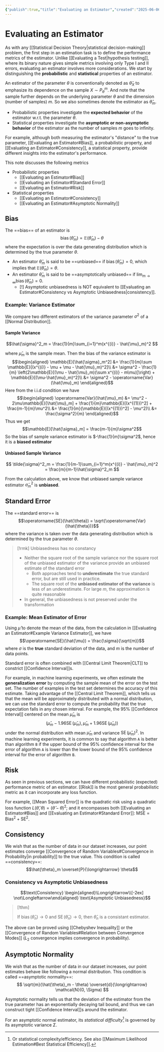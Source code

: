 ```yaml
---
{"publish":true,"title":"Evaluating an Estimator","created":"2025-06-06T02:05:38","modified":"2025-06-06T03:34:06","cssclasses":"","state":"done","sup":["[[Estimation]]"],"alias":null,"type":"note"}
---
```



# Evaluating an Estimator

As with any [[Statistical Decision Theory\|statistical decision-making]] problem, the first step in an estimation task is to define the performance metrics of the estimator.
Unlike [[Evaluating a Test\|hypothesis testing]], where its binary nature gives simple metrics involving only Type I and II errors, evaluating an estimator involves more considerations.
We start by distinguishing the **probabilistic** and **statistical** properties of an estimator.

An estimator of the parameter $\theta$ is conventionally denoted as $\hat{\theta}_{X}$ to emphasize its dependence on the sample $X \sim P_{\theta}^{m}$. And note that the sample further depends on the underlying parameter $\theta$ and the dimension (number of samples) $m$. So we also sometimes denote the estimator as $\hat{\theta}_{m}$.

- Probabilistic properties investigate the **expected behavior** of the estimator w.r.t. the parameter $\theta$.
- Statistical properties investigate the **asymptotic or non-asymptotic behavior** of the estimator as the number of samples $m$ goes to infinity.

For example, although both measuring the estimator's "distance" to the true parameter, [[Evaluating an Estimator#Bias]], a probabilistic property, and [[Evaluating an Estimator#Consistency]], a statistical property, provide different insights into the estimator's performance.

This note discusses the following metrics

- Probabilistic properties
	- [[Evaluating an Estimator#Bias]]
	- [[Evaluating an Estimator#Standard Error]]
	- [[Evaluating an Estimator#Risk]]
- Statistical properties
	- [[Evaluating an Estimator#Consistency]]
	- [[Evaluating an Estimator#Asymptotic Normality]]

## Bias

The ==bias== of an estimator is
$$\operatorname{bias}(\hat{\theta}_m) = \mathbb{E}(\hat{\theta}_m) - \theta$$
where the expectation is over the data generating distribution which is determined by the true parameter $\theta$.

- An estimator $\hat{\theta}_{m}$ is said to be ==unbiased== if $\operatorname{bias}(\hat{\theta}_m)=0,$ which implies that $\mathbb{E}(\hat{\theta}_m)=\theta$.
- An estimator $\hat{\theta}_m$ is said to be ==asymptotically unbiased== if $\lim_{m \to \infty} \operatorname{bias}(\hat{\theta}_m)=0$.
    - [!] Asymptotic unbiasedness is NOT equivalent to [[Evaluating an Estimator#Consistency vs Asymptotic Unbiasedness\|consistency]].



### Example: Variance Estimator

We compare two different estimators of the variance parameter $σ^2$ of a [[Normal Distribution]].

#### Sample Variance

$$\hat{\sigma}^2_m = \frac{1}{m}\sum_{i=1}^m(x^{(i)} - \hat{\mu}_m)^2 $$

where $\hat{\mu}_m$ is the sample mean. Then the bias of the variance estimator is
$$\begin{aligned}
\mathbb{E}[\hat{\sigma}_m^2] &= \frac{1}{m}\sum \mathbb{E}[(x^{(i)} - \mu + \mu - \hat{\mu}_m)^2]\\
&= \sigma^2 - \frac{1}{m} \left(2\mathbb{E}[(\mu - \hat{\mu}_m)(\sum x^{(i)} - m\mu)]\right) + \mathbb{E}[(\mu-\hat{\mu}_m)^2]\\
&= \sigma^2 - \operatorname{Var}(\hat{\mu}_m)
\end{aligned}$$
Here from the i.i.d condition we have
$$\begin{aligned}
    \operatorname{Var}(\hat{\mu}_m) &= \mu^2 - 2\mu\mathbb{E}[\hat{\mu}_m] + \frac{1}{m}\mathbb{E}[(x^{(1)})^2] + \frac{m-1}{m}\mu^2\\
    &= \frac{1}{m}(\mathbb{E}[(x^{(1)})^2] - \mu^2)\\
    &= \frac{\sigma^2}{m}
\end{aligned}$$
Thus we get
$$\mathbb{E}[\hat{\sigma}_m] = \frac{m-1}{m}\sigma^2$$
So the bias of sample variance estimator is $-\frac{1}{m}\sigma^2$, hence it is a **biased estimator**

#### Unbiased Sample Variance

$$
\tilde{\sigma}^2_m = \frac{1}{m-1}\sum_{i=1}^m(x^{(i)} - \hat{\mu}_m)^2 = \frac{m}{m-1}\hat{\sigma}^2_m
$$

From the calculation above, we know that unbiased sample variance estimator $\tilde{\sigma}^2_m$ is **unbiased**.

## Standard Error

The ==standard error== is
$$\operatorname{SE}(\hat{\theta}) = \sqrt{\operatorname{Var}(\hat{\theta})}$$
where the variance is taken over the data generating distribution which is determined by the true parameter $\theta$.

> [!rmk] Unbiasedness has no constancy
>
> * Neither the square root of the sample variance nor the square root of the unbiased estimator of the variance provide an unbiased estimate of the standard error
>     * Both approaches tend to **underestimate** the true standard error, but are still used in practice.
>     * The square root of the **unbiased estimator of the variance** is less of an underestimate. For large $m$, the approximation is quite reasonable
> * In general, the unbiasedness is not preserved under the transformation
> 

### Example: Mean Estimator of Error

Using $\hat{\mu}$ to denote the mean of the data, from the calculation in [[Evaluating an Estimator#Example Variance Estimator]], we have
$$\operatorname{SE}(\hat{\mu}) = \frac{\sigma}{\sqrt{m}}$$
where $\sigma$ is the **true** standard deviation of the data, and $m$ is the number of data points.

Standard error is often combined with [[Central Limit Theorem\|CLT]] to constrict [[Confidence Interval]]s.

For example, in machine learning experiments, we often estimate the **generalization error** by computing the sample mean of the error on the test set. The number of examples in the test set determines the accuracy of this estimate. Taking advantage of the [[Central Limit Theorem]], which tells us that the mean will be approximately distributed with a normal distribution, we can use the standard error to compute the probability that the true expectation falls in any chosen interval. For example, the 95% [[Confidence Interval]] centered on the mean $\hat{\mu}_m$ is
$$(\hat{\mu}_m − 1.96\operatorname{SE}(\hat{\mu}_m), \hat{\mu}_m + 1.96\operatorname{SE}(\hat{\mu}_m))$$
under the normal distribution with mean $\hat{\mu}_m$ and variance $\operatorname{SE}(\hat{\mu}_m)^2$. In machine learning experiments, it is common to say that algorithm `A` is better than algorithm `B` if the upper bound of the 95% confidence interval for the error of algorithm `A` is lower than the lower bound of the 95% confidence interval for the error of algorithm `B`.

## Risk

As seen in previous sections, we can have different probabilistic (expected) performance metric of an estimator. [[Risk]] is the most general probabilistic metric as it can incorporate any loss function.

For example, [[Mean Squared Error]] is the quadratic risk using a quadratic loss function $L(\hat{\theta},\theta) = (\hat{\theta} - \theta)^2$; and it encompasses both [[Evaluating an Estimator#Bias]] and [[Evaluating an Estimator#Standard Error]]: $\mathrm{MSE} = \mathrm{Bias}^{2} + \mathrm{SE}^{2}$.

## Consistency

We wish that as the number of data in our dataset increases, our point estimates converge [[Convergence of Random Variables#Convergence in Probability\|in probability]] to the true value. This condition is called ==consistency==:
$$\hat{\theta}_m \overset{P}{\longrightarrow} \theta$$

### Consistency vs Asymptotic Unbiasedness

$$\text{Consistency} \begin{aligned}\Longrightarrow\\[-2ex] \not\Longleftarrow\end{aligned} \text{Asymptotic Unbiasedness}$$

> [!thm]
>
> If $\operatorname{bias}(\hat{\theta}_{n})\to 0$ and $\operatorname{SE}(\hat{\theta}_{n})\to 0$, then $\hat{\theta}_{n}$ is a consistant estimator.

The above can be proved using [[Chebyshev Inequality]] or the [[Convergence of Random Variables#Relation between Convergence Modes]] ($L_2$ convergence implies convergence in probability).

## Asymptotic Normality

We wish that as the number of data in our dataset increases, our point estimates behave like following a normal distribution. This condition is called ==asymptotic normality==:
$$
\sqrt{m}(\hat{\theta}_m - \theta) \overset{d}{\longrightarrow} \mathcal{N}(0, \Sigma)
$$

Asymptotic normality tells us that the deviation of the estimator from the true parameter has an exponentially decaying tail bound, and thus we can construct tight [[Confidence Interval]]s around the estimator.

For an asymptotic normal estimator, its *statistical difficulty*[^1] is governed by its asymptotic variance $\Sigma$.

[^1]: Or statistical complexity/efficiency. See also [[Maximum Likelihood Estimation#Best Statistical Efficiency]].
